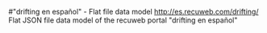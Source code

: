 #"drifting en español" - Flat file data model
http://es.recuweb.com/drifting/
Flat JSON file data model of the recuweb portal "drifting en español"
